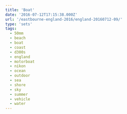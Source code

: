 ```yaml
---
title: 'Boat'
date: '2016-07-12T17:15:38.000Z'
url: '/eastbourne-england-2016/england-20160712-09/'
type: 'sets'
tags:
  - 50mm
  - beach
  - boat
  - coast
  - d300s
  - england
  - motorboat
  - nikon
  - ocean
  - outdoor
  - sea
  - shore
  - sky
  - summer
  - vehicle
  - water
---
```

